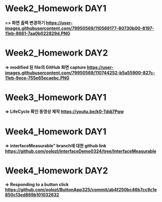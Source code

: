 # Week2_Homework DAY1
#### => 화면 출력 변경하기 https://user-images.githubusercontent.com/79950569/110569177-80730b00-8197-11eb-8661-7aa0b022829d.PNG

# Week2_Homework DAY2
#### => modified 된 file의 GitHub 화면 capture https://user-images.githubusercontent.com/79950569/110744252-b5a55900-827c-11eb-9ece-755e65ecaebc.PNG

# Week3_Homework DAY1
#### => LifeCycle 확인 동영상 제작 https://youtu.be/k0-Tddj7Pqw

# Week4_Homework DAY1
#### => interfaceMeasurable” branch에 대한 github link https://github.com/oolozl/interfaceDemo0324/tree/InterfaceMeasurable

# Week4_Homework DAY2
#### => Responding to a button click https://github.com/oolozl/ButtonApp325/commit/ab4f250bc46b7cc9c1e850c13ed869b101032632
